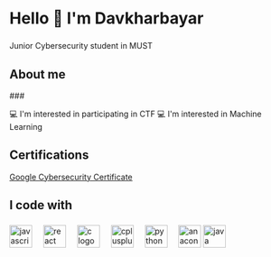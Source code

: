 <h1 align="left">Hello 👋 I'm Davkharbayar </h1>

###
<p align="left">Junior Cybersecurity student in MUST</p>

<h2 align="left">About me</h2>
###

<p align="left">
  💻 I'm interested in participating in CTF
  💻 I'm interested in Machine Learning
</p>

###
<h2 align="left">Certifications</h2>


<a href="https://www.credly.com/badges/622947f0-4891-42fb-a9c6-68aa3391ba88/public_url" rel="nofollow">Google Cybersecurity Certificate</a>
###

<h2 align="left">I code with</h2>

###

<div align="left">
  <img src="https://cdn.jsdelivr.net/gh/devicons/devicon/icons/javascript/javascript-original.svg" height="40" alt="javascript logo"  />
  <img width="12" />
  <img src="https://cdn.jsdelivr.net/gh/devicons/devicon/icons/react/react-original.svg" height="40" alt="react logo"  />
  <img width="12" />
  <img src="https://cdn.jsdelivr.net/gh/devicons/devicon/icons/c/c-original.svg" height="40" alt="c logo"  />
  <img width="12" />
  <img src="https://cdn.jsdelivr.net/gh/devicons/devicon/icons/cplusplus/cplusplus-original.svg" height="40" alt="cplusplus logo"  />
  <img width="12" />
  <img src="https://cdn.jsdelivr.net/gh/devicons/devicon/icons/python/python-original.svg" height="40" alt="python logo"  />
  <img width="12" />
  <img src="https://cdn.jsdelivr.net/gh/devicons/devicon/icons/anaconda/anaconda-original.svg" height="40" alt="anaconda logo"  />
  <img src="https://cdn.jsdelivr.net/gh/devicons/devicon/icons/java/java-original.svg" height="40" alt="java logo"  />
  <script src="https://tryhackme.com/badge/1201528"></script>
</div>

###
